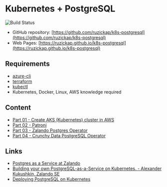 # Kubernetes + PostgreSQL

![Build Status](https://github.com/ruzickap/k8s-postgresql/workflows/vuepress-build/badge.svg)

* GitHub repository: [https://github.com/ruzickap/k8s-postgresql](https://github.com/ruzickap/k8s-postgresql)
* Web Pages: [https://ruzickap.github.io/k8s-postgresql](https://ruzickap.github.io/k8s-postgresql)

## Requirements

* [azure-cli](https://github.com/Azure/azure-cli)
* [terraform](https://www.terraform.io/)
* [kubectl](https://kubernetes.io/docs/tasks/tools/install-kubectl/)
* Kubernetes, Docker, Linux, AWS knowledge required

## Content

* [Part 01 - Create AKS (Kubernetes) cluster in AWS](part-01/README.md)
* [Part 02 - Patroni](part-02/README.md)
* [Part 03 - Zalando Postgres Operator](part-03/README.md)
* [Part 04 - Crunchy Data PostgreSQL Operator](part-04/README.md)

## Links

* [Postgres as a Service at Zalando](https://youtu.be/FiWS5m72XI8)
* [Building your own PostgreSQL-as-a-Service on Kubernetes. - Alexander Kukushkin, Zalando SE](https://youtu.be/G8MnpkbhClc)
* [Deploying PostgreSQL on Kubernetes](https://youtu.be/NGcV30hrU5k)
